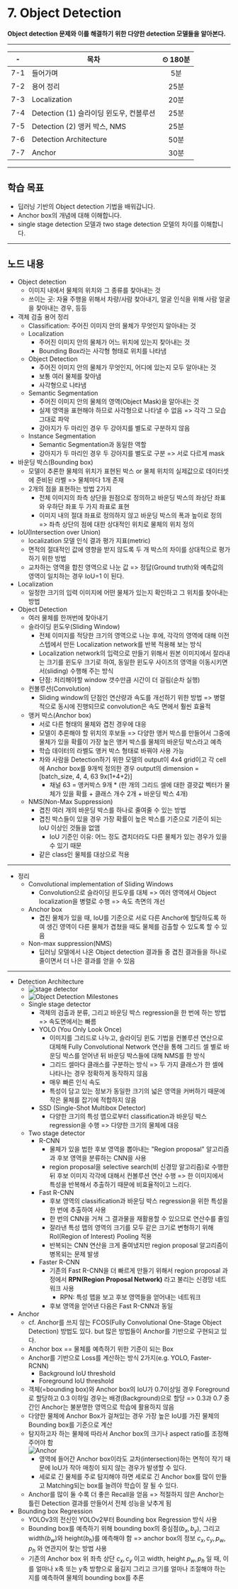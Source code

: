# 7. Object Detection

**Object detection 문제와 이를 해결하기 위한 다양한 detection 모델들을 알아본다.**

---

|-|목차|⏲ 180분|
|:---:|---|:---:|
|7-1| 들어가며 | 5분|
|7-2| 용어 정리 | 25분|
|7-3| Localization | 20분|
|7-4| Detection (1) 슬라이딩 윈도우, 컨볼루션 | 25분|
|7-5| Detection (2) 앵커 박스, NMS | 25분|
|7-6| Detection Architecture | 50분|
|7-7| Anchor | 30분|

---

## 학습 목표

- 딥러닝 기반의 Object detection 기법을 배워갑니다.
- Anchor box의 개념에 대해 이해합니다.
- single stage detection 모델과 two stage detection 모델의 차이를 이해합니다.

---

## 노드 내용

- Object detection
  - 이미지 내에서 물체의 위치와 그 종류를 찾아내는 것
  - 쓰이는 곳: 자율 주행을 위해서 차량/사람 찾아내기, 얼굴 인식을 위해 사람 얼굴을 찾아내는 경우, 등등
- 객체 검출 용어 정리
  - Classification: 주어진 이미지 안의 물체가 무엇인지 알아내는 것
  - Localization
    - 주어진 이미지 안의 물체가 어느 위치에 있는지 찾아내는 것
    - Bounding Box라는 사각형 형태로 위치를 나타냄
  - Object Detection
    - 주어진 이미지 안의 물체가 무엇인지, 어디에 있는지 모두 알아내는 것
    - 보통 여러 물체를 찾아냄
    - 사각형으로 나타냄
  - Semantic Segmentation
    - 주어진 이미지 안의 물체의 영역(Object Mask)을 알아내는 것
    - 실제 영역을 표현해야 하므로 사각형으로 나타낼 수 없음 => 각각 그 모습 그대로 파악
    - 강아지가 두 마리인 경우 두 강아지를 별도로 구분하지 않음
  - Instance Segmentation
    - Semantic Segmentation과 동일한 역할
    - 강아지가 두 마리인 경우 두 강아지를 별도로 구분 => 서로 다르게 mask
- 바운딩 박스(Bounding box)
  - 모델이 추론한 물체의 위치가 표현된 박스 or 물체 위치의 실제값으로 데이터셋에 준비된 라벨 => 물체마다 1개 존재
  - 2개의 점을 표현하는 방법 2가지
    - 전체 이미지의 좌측 상단을 원점으로 정의하고 바운딩 박스의 좌상단 좌표와 우하단 좌표 두 가지 좌표로 표현
    - 이미지 내의 절대 좌표로 정의하지 않고 바운딩 박스의 폭과 높이로 정의 => 좌측 상단의 점에 대한 상대적인 위치로 물체의 위치 정의
- IoU(Intersection over Union)
  - localization 모델 인식 결과 평가 지표(metric)
  - 면적의 절대적인 값에 영향을 받지 않도록 두 개 박스의 차이를 상대적으로 평가하기 위한 방법
  - 교차하는 영역을 합친 영역으로 나눈 값 => 정답(Ground truth)와 예측값의 영역이 일치하는 경우 IoU=1 이 된다.
- Localization
  - 일정한 크기의 입력 이미지에 어떤 물체가 있는지 확인하고 그 위치를 찾아내는 방법
- Object Detection
  - 여러 물체를 한꺼번에 찾아내기
  - 슬라이딩 윈도우(Sliding Window)
    - 전체 이미지를 적당한 크기의 영역으로 나눈 후에, 각각의 영역에 대해 이전 스텝에서 만든 Localization network를 반복 적용해 보는 방식
    - Localization network의 입력으로 만들기 위해서 원본 이미지에서 잘라내는 크기를 윈도우 크기로 하여, 동일한 윈도우 사이즈의 영역을 이동시키면서(sliding) 수행해 주는 방식
    - 단점: 처리해야할 window 갯수만큼 시간이 더 걸림(순차 실행)
  - 컨볼루션(Convolution)
    - Sliding window의 단점인 연산량과 속도를 개선하기 위한 방법 => 병렬적으로 동시에 진행되므로 convolution은 속도 면에서 훨씬 효율적
  - 앵커 박스(Anchor box)
    - 서로 다른 형태의 물체와 겹친 경우에 대응
    - 모델이 추론해야 할 위치의 후보들 => 다양한 앵커 박스를 만들어서 그중에 물체가 있을 확률이 가장 높은 앵커 박스를 물체의 바운딩 박스라고 예측
    - 학습 데이터의 라벨도 앵커 박스 형태로 바꿔야 사용 가능
    - 차와 사람을 Detection하기 위한 모델의 output이 4x4 grid이고 각 cell에 Anchor box를 9개씩 정의한 경우 output의 dimension = [batch_size, 4, 4, 63 9x(1+4+2)]
      - 채널 63 = 앵커박스 9개 * (한 개의 그리드 셀에 대한 결괏값 벡터가 물체가 있을 확률 + 클래스 개수 2개 + 바운딩 박스 4개)
  - NMS(Non-Max Suppression)
    - 겹친 여러 개의 바운딩 박스를 하나로 줄여줄 수 있는 방법
    - 겹친 박스들이 있을 경우 가장 확률이 높은 박스를 기준으로 기준이 되는 IoU 이상인 것들을 없앰
      - IoU 기준인 이유: 어느 정도 겹치더라도 다른 물체가 있는 경우가 있을 수 있기 때문
    - 같은 class인 물체를 대상으로 적용

---

- 정리
  - Convolutional implementation of Sliding Windows
    - Convolution으로 슬라이딩 윈도우를 대체 => 여러 영역에서 Object localization을 병렬로 수행 => 속도 측면의 개선
  - Anchor box
    - 겹친 물체가 있을 때, IoU를 기준으로 서로 다른 Anchor에 할당하도록 하여 생긴 영역이 다른 물체가 겹쳤을 때도 물체를 검출할 수 있도록 할 수 있음
  - Non-max suppression(NMS)
    - 딥러닝 모델에서 나온 Object detection 결과들 중 겹친 결과들을 하나로 줄이면서 더 나은 결과를 얻을 수 있음

---

- Detection Architecture
  - ![stage detector](https://d3s0tskafalll9.cloudfront.net/media/images/GC-4-L-11.stage_comparison.max-800x600.png)
  - ![Object Detection Milestones](https://d3s0tskafalll9.cloudfront.net/media/images/gc-4v2-l-5-1.max-800x600.png)
  - Single stage detector
    - 객체의 검출과 분류, 그리고 바운딩 박스 regression을 한 번에 하는 방법 => 속도면에서는 빠름
    - YOLO (You Only Look Once)
      - 이미지를 그리드로 나누고, 슬라이딩 윈도 기법을 컨볼루션 연산으로 대체해 Fully Convolutional Network 연산을 통해 그리드 셀 별로 바운딩 박스를 얻어낸 뒤 바운딩 박스들에 대해 NMS를 한 방식
      - 그리드 셀마다 클래스를 구분하는 방식 => 두 가지 클래스가 한 셀에 나타나는 경우 정확하게 동작하지 않음
      - 매우 빠른 인식 속도
      - 특성이 담고 있는 정보가 동일한 크기의 넓은 영역을 커버하기 때문에 작은 물체를 잡기에 적합하지 않음
    - SSD (Single-Shot Multibox Detector)
      - 다양한 크기의 특성 맵으로부터 classification과 바운딩 박스 regression을 수행 => 다양한 크기의 물체에 대응
  - Two stage detector
    - R-CNN
      - 물체가 있을 법한 후보 영역을 뽑아내는 "Region proposal" 알고리즘과 후보 영역을 분류하는 CNN을 사용
      - region proposal을 selective search(비 신경망 알고리즘)로 수행한 뒤 후보 이미지 각각에 대해서 컨볼루션 연산 수행 => 한 이미지에서 특성을 반복해서 추출하기 때문에 비효율적이고 느리다.
    - Fast R-CNN
      - 후보 영역의 classification과 바운딩 박스 regression을 위한 특성을 한 번에 추출하여 사용
      - 한 번의 CNN을 거쳐 그 결과물을 재활용할 수 있으므로 연산수를 줄임
      - 잘라낸 특성 맵의 영역의 크기를 모두 같은 크기로 변형하기 위해 RoI(Region of Interest) Pooling 적용
      - 반복되는 CNN 연산을 크게 줄여냈지만 region proposal 알고리즘이 병목되는 문제 발생
    - Faster R-CNN
      - 기존의 Fast R-CNN을 더 빠르게 만들기 위해서 region proposal 과정에서 **RPN(Region Proposal Network)** 라고 불리는 신경망 네트워크 사용
        - RPN: 특성 맵을 보고 후보 영역들을 얻어내는 네트워크
      - 후보 영역을 얻어낸 다음은 Fast R-CNN과 동일
- Anchor
  - cf. Anchor를 쓰지 않는 FCOS(Fully Convolutional One-Stage Object Detection) 방법도 있다. but 많은 방법들이 Anchor를 기반으로 구현되고 있다.
  - Anchor box == 물체를 예측하기 위한 기준이 되는 Box
  - Anchor를 기반으로 Loss를 계산하는 방식 2가지(e.g. YOLO, Faster-RCNN)
    - Background IoU threshold
    - Foreground IoU threshold
  - 객체(=bounding box)와 Anchor box의 IoU가 0.7이상일 경우 Foreground로 할당하고 0.3 이하일 경우는 배경(Background)으로 할당 => 0.3과 0.7 중간인 Anchor는 불분명한 영역으로 학습에 활용하지 않음
  - 다양한 물체에 Anchor Box가 걸쳐있는 경우 가장 높은 IoU를 가진 물체의 Bounding box를 기준으로 계산
  - 탐지하고자 하는 물체에 따라서 Anchor box의 크기나 aspect ratio를 조정해 주어야 함<br>![Anchor](https://d3s0tskafalll9.cloudfront.net/media/images/GC-4-L-21.max-800x600.jpg)
    - 영역에 들어간 Anchor box이라도 교차(intersection)하는 면적이 작기 때문에 IoU가 작아 매칭이 되지 않는 경우가 발생할 수 있다.
    - 세로로 긴 물체를 주로 탐지해야 하면 세로로 긴 Anchor box를 많이 만들고 Matching되는 box를 늘려야 학습이 잘 될 수 있다.
  - Anchor를 많이 둘 수록 더 좋은 Recall을 얻음 => 적절하지 않은 Anchor는 틀린 Detection 결과를 만들어서 전체 성능을 낮추게 됨
- Bounding box Regression
  - YOLOv3의 전신인 YOLOv2부터 Bounding box Regression 방식 사용
  - Bounding box를 예측하기 위해 bounding box의 중심점($b_x, b_y$), 그리고 width($b_w$)와 height($b_h$)를 예측해야 함 => anchor box의 정보 $c_x, c_y, p_w, p_h$ 와 연관지어 찾는 방법 사용
  - 기존의 Anchor box 위 좌측 상단 $c_x, c_y$ 이고 width, height $p_w, p_h$ 일 때, 이를 얼마나 x축 또는 y축 방향으로 옮길지 그리고 크기를 얼마나 조절해야 하는지를 예측하여 물체의 bounding box를 추론
